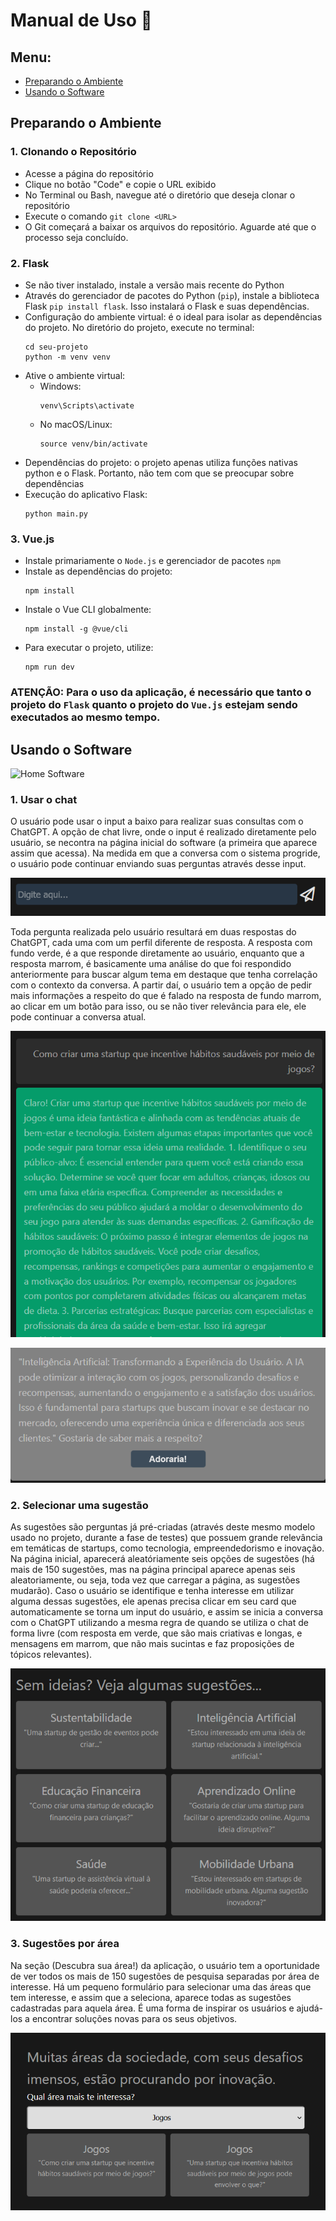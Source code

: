 # Manual de Uso 📘

## Menu:
- [Preparando o Ambiente](#Preparando-o-Ambiente)
- [Usando o Software](#Usando-o-Software)

## Preparando o Ambiente

### 1. Clonando o Repositório
- Acesse a página do repositório
- Clique no botão "Code" e copie o URL exibido
- No Terminal ou Bash, navegue até o diretório que deseja clonar o repositório
- Execute o comando ```git clone <URL>```
- O Git começará a baixar os arquivos do repositório. Aguarde até que o processo seja concluído.


### 2. Flask
- Se não tiver instalado, instale a versão mais recente do Python
- Através do gerenciador de pacotes do Python (`pip`), instale a biblioteca Flask ```pip install flask```. Isso instalará o Flask e suas dependências.
- Configuração do ambiente virtual: é o ideal para isolar as dependências do projeto. No diretório do projeto, execute no terminal:
  ```
  cd seu-projeto
  python -m venv venv
  ```
- Ative o ambiente virtual:
  - Windows:
     ```
    venv\Scripts\activate
     ```
  - No macOS/Linux:
     ```
    source venv/bin/activate
    ```
- Dependências do projeto: o projeto apenas utiliza funções nativas python e o Flask. Portanto, não tem com que se preocupar sobre dependências
- Execução do aplicativo Flask:
    ```
  python main.py
    ```
    
### 3. Vue.js
- Instale primariamente o `Node.js` e gerenciador de pacotes `npm`
- Instale as dependências do projeto:
  ```
  npm install
  ```
- Instale o Vue CLI globalmente:
  ```
  npm install -g @vue/cli
  ```
- Para executar o projeto, utilize:
    ```
    npm run dev
    ```

### ATENÇÃO: Para o uso da aplicação, é necessário que tanto o projeto do `Flask` quanto o projeto do `Vue.js` estejam sendo executados ao mesmo tempo. 

    
## Usando o Software
![Home Software](https://github.com/SoSoJigsaw/desafio_AILabs/blob/main/img/view-home.gif)

### 1. Usar o chat
O usuário pode usar o input a baixo para realizar suas consultas com o ChatGPT. A opção de chat livre, onde o input é realizado diretamente pelo usuário, se necontra na página inicial do software (a primeira que aparece assim que acessa). Na medida em que a conversa com o sistema progride, o usuário pode continuar enviando suas perguntas através desse input.

![chat](https://github.com/SoSoJigsaw/desafio_AILabs/blob/main/img/Screenshot%202024-01-18%20104656.png)

Toda pergunta realizada pelo usuário resultará em duas respostas do ChatGPT, cada uma com um perfil diferente de resposta. A resposta com fundo verde, é a que responde diretamente ao usuário, enquanto que a resposta marrom, é basicamente uma análise do que foi respondido anteriormente para buscar algum tema em destaque que tenha correlação com o contexto da conversa. A partir daí, o usuário tem a opção de pedir mais informações a respeito do que é falado na resposta de fundo marrom, ao clicar em um botão para isso, ou se não tiver relevância para ele, ele pode continuar a conversa atual.

![resposta](https://github.com/SoSoJigsaw/desafio_AILabs/blob/main/img/Screenshot%202024-01-18%20104853.png)

![sugestao](https://github.com/SoSoJigsaw/desafio_AILabs/blob/main/img/Screenshot%202024-01-18%20112653.png)

### 2. Selecionar uma sugestão
As sugestões são perguntas já pré-criadas (através deste mesmo modelo usado no projeto, durante a fase de testes) que possuem grande relevância em temáticas de startups, como tecnologia, empreendedorismo e inovação. Na página inicial, aparecerá aleatóriamente seis opções de sugestões (há mais de 150 sugestões, mas na página principal aparece apenas seis aleatoriamente, ou seja, toda vez que carregar a página, as sugestões mudarão). Caso o usuário se identifique e tenha interesse em utilizar alguma dessas sugestões, ele apenas precisa clicar em seu card que automaticamente se torna um input do usuário, e assim se inicia a conversa com o ChatGPT utilizando a mesma regra de quando se utiliza o chat de forma livre (com resposta em verde, que são mais criativas e longas, e mensagens em marrom, que não mais sucintas e faz proposições de tópicos relevantes).

![cards](https://github.com/SoSoJigsaw/desafio_AILabs/blob/main/img/Screenshot%202024-01-18%20104706.png)

### 3. Sugestões por área
Na seção (Descubra sua área!) da aplicação, o usuário tem a oportunidade de ver todos os mais de 150 sugestões de pesquisa separadas por área de interesse. Há um pequeno formulário para selecionar uma das áreas que tem interesse, e assim que a seleciona, aparece todas as sugestões cadastradas para aquela área. É uma forma de inspirar os usuários e ajudá-los a encontrar soluções novas para os seus objetivos.

![area](https://github.com/SoSoJigsaw/desafio_AILabs/blob/main/img/Screenshot%202024-01-18%20104738.png)
